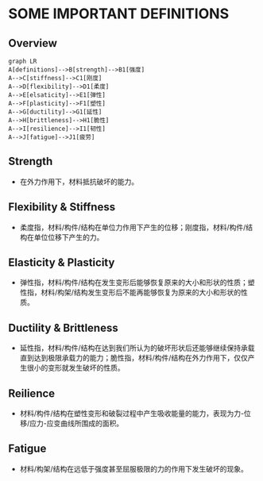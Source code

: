 # SOME IMPORTANT DEFINITIONS
## Overview
```mermaid
graph LR
A[definitions]-->B[strength]-->B1[强度]
A-->C[stiffness]-->C1[刚度]
A-->D[flexibility]-->D1[柔度]
A-->E[elsaticity]-->E1[弹性]
A-->F[plasticity]-->F1[塑性]
A-->G[ductility]-->G1[延性]
A-->H[brittleness]-->H1[脆性]
A-->I[resilience]-->I1[韧性]
A-->J[fatigue]-->J1[疲劳]
```
## Strength
* 在外力作用下，材料抵抗破坏的能力。
## Flexibility & Stiffness
* 柔度指，材料/构件/结构在单位力作用下产生的位移；刚度指，材料/构件/结构在单位位移下产生的力。
## Elasticity & Plasticity
* 弹性指，材料/构件/结构在发生变形后能够恢复原来的大小和形状的性质；塑性指，材料/构架/结构发生变形后不能再能够恢复为原来的大小和形状的性质。
## Ductility & Brittleness
* 延性指，材料/构件/结构在达到我们所认为的破坏形状后还能够继续保持承载直到达到极限承载力的能力；脆性指，材料/构件/结构在外力作用下，仅仅产生很小的变形就发生破坏的性质。
## Reilience
* 材料/构件/结构在塑性变形和破裂过程中产生吸收能量的能力，表现为力-位移/应力-应变曲线所围成的面积。
## Fatigue
* 材料/构架/结构在远低于强度甚至屈服极限的力的作用下发生破坏的现象。